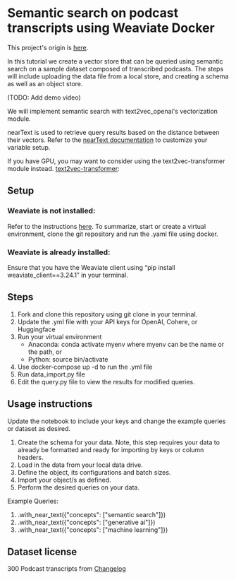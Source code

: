 # Semantic search on podcast transcripts using Weaviate Docker
This project's origin is [here](https://github.com/weaviate/weaviate-examples/tree/main/podcast-semantic).

In this tutorial we create a vector store that can be queried using semantic search on a sample dataset composed of transcribed podcasts. The steps will include uploading the data file from a local store, and creating a schema as well as an object store.

(TODO: Add demo video)

We will implement semantic search with text2vec_openai's vectorization module. 

nearText is used to retrieve query results based on the distance between their vectors. Refer to the [nearText documentation](https://weaviate.io/developers/weaviate/api/graphql/search-operators#neartext) to customize your variable setup.

If you have GPU, you may want to consider using the text2vec-transformer module instead. 
[text2vec-transformer](https://weaviate.io/developers/weaviate/current/retriever-vectorizer-modules/text2vec-transformers.html#pre-built-images): 

## Setup
### Weaviate is not installed: 
Refer to the instructions [here](https://weaviate.io/developers/weaviate/installation). To summarize, start or create a virtual environment, clone the git repository and run the .yaml file using docker.

### Weaviate is already installed:
Ensure that you have the Weaviate client using “pip install weaviate_client==3.24.1” in your terminal. 

## Steps
1. Fork and clone this repository using git clone in your terminal. 
2. Update the .yml file with your API keys for OpenAI, Cohere, or Huggingface
3. Run your virtual environment 
    - Anaconda: conda activate myenv where myenv can be the name or the path, or
    - Python: source bin/activate
4. Use docker-compose up -d to run the .yml file
5. Run data_import.py file
6. Edit the query.py file to view the results for modified queries.

## Usage instructions
Update the notebook to include your keys and change the example queries or dataset as desired.

1. Create the schema for your data. Note, this step requires your data to already be formatted and ready for importing by keys or column headers.
2. Load in the data from your local data drive.
3. Define the object, its configurations and batch sizes.
4. Import your object/s as defined.
5. Perform the desired queries on your data.


Example Queries:
1.  .with_near_text({"concepts": ["semantic search"]})
2.  .with_near_text({"concepts": ["generative ai"]})
3.  .with_near_text({"concepts": ["machine learning"]})


## Dataset license
300 Podcast transcripts from [Changelog](https://github.com/thechangelog/transcripts)  
